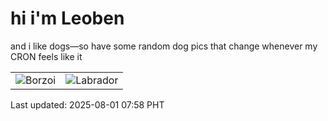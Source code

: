 # hi i'm Leoben

and i like dogs—so have some random dog pics that change whenever my CRON feels like it

|  |  |
|--------|----------|
| ![Borzoi](https://random-dog-vercel.vercel.app/api/random-borzoi?v=1754006328) | ![Labrador](https://random-dog-vercel.vercel.app/api/random-labrador?v=1754006328) |

Last updated: 2025-08-01 07:58 PHT
